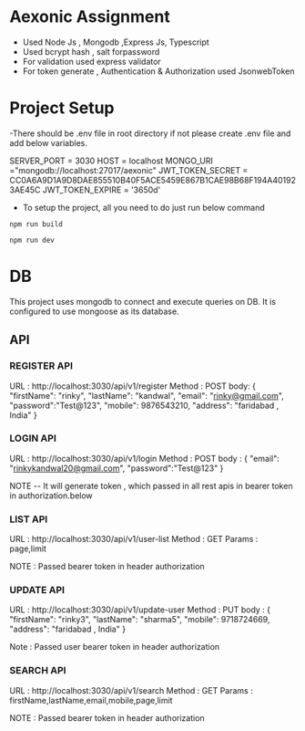 # Aexonic Assignment

-  Used Node Js , Mongodb ,Express Js, Typescript
-  Used bcrypt hash , salt forpassword 
-  For validation used express validator
-  For token generate , Authentication & Authorization used JsonwebToken


# Project Setup

-There should be .env file in root directory if not please create .env file and add below variables.

 SERVER_PORT = 3030
 HOST = localhost
 MONGO_URI ="mongodb://localhost:27017/aexonic"
 JWT_TOKEN_SECRET = CC0A6A9D1A9D8DAE855510B40F5ACE5459E867B1CAE98B68F194A401923AE45C
 JWT_TOKEN_EXPIRE = '3650d'


- To setup the project, all you need to do just run below command 

`npm run build`

`npm run dev`

# DB

This project uses mongodb to connect and execute queries on DB. It is configured to use mongoose as its database.


## API 

### REGISTER API

   URL : http://localhost:3030/api/v1/register
   Method : POST
   body: {
    "firstName": "rinky",
    "lastName": "kandwal",
    "email": "rinky@gmail.com",
    "password":"Test@123",
    "mobile": 9876543210,
    "address": "faridabad , India"
   }


### LOGIN API
   
   URL : http://localhost:3030/api/v1/login
   Method : POST
   body : {
    "email": "rinkykandwal20@gmail.com",
    "password":"Test@123"
    }

  NOTE -- It will generate token , which passed in all rest apis in bearer token in authorization.below

  

### LIST API

   URL : http://localhost:3030/api/v1/user-list
   Method : GET
   Params : page,limit

 NOTE : Passed bearer token in header authorization


### UPDATE  API

   URL : http://localhost:3030/api/v1/update-user
   Method : PUT
   body  : {
    "firstName": "rinky3",
    "lastName": "sharma5",
    "mobile": 9718724669,
    "address": "faridabad , India"
}

Note : Passed user bearer token in header authorization


### SEARCH API

   URL : http://localhost:3030/api/v1/search
   Method : GET
   Params : firstName,lastName,email,mobile,page,limit

 NOTE : Passed bearer token in header authorization


